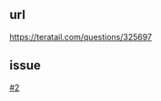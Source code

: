 ## url
https://teratail.com/questions/325697

## issue
[#2](https://github.com/mnakaigawa/ngw-teratail-answer-sample/issues/2)
